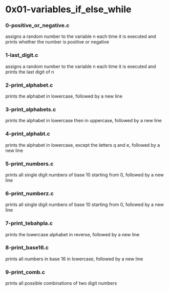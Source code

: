 # 0x01-variables_if_else_while

### 0-positive_or_negative.c
assigns a random number to the variable n each time
it is executed and prints whether the number is positive
or negative

### 1-last_digit.c
assigns a random number to the variable n each time
it is executed and prints the last digit of n

### 2-print_alphabet.c
prints the alphabet in lowercase, followed by a new line

### 3-print_alphabets.c
prints the alphabet in lowercase then in uppercase,
followed by a new line

### 4-print_alphabt.c
prints the alphabet in lowercase, except the letters
q and e, followed by a new line

### 5-print_numbers.c
prints all single digit numbers of base 10 starting
from 0, followed by a new line

### 6-print_numberz.c
prints all single digit numbers of base 10 starting
from 0, followed by a new line

### 7-print_tebahpla.c
prints the lowercase alphabet in reverse, followed by
a new line

### 8-print_base16.c
prints all numbers in base 16 in lowercase, followed by a new line

### 9-print_comb.c
prints all possible combinations of two digit numbers
